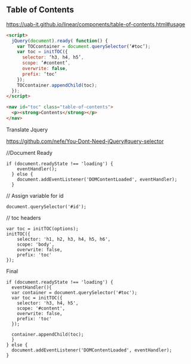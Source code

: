 ## Table of Contents

https://uab-it.github.io/linear/components/table-of-contents.html#usage

```html
<script>
  jQuery(document).ready( function() {
    var TOCcontainer = document.querySelector(‘#toc’);
    var toc = initTOC({
      selector: ‘h3, h4, h5’,
      scope: ‘#content’,
      overwrite: false,
      prefix: ‘toc’
    });
    TOCcontainer.appendChild(toc);
  });
</script>
```

```html
<nav id="toc" class="table-of-contents">
  <p><strong>Contents</strong></p>
</nav>
```

Translate Jquery

https://github.com/nefe/You-Dont-Need-jQuery#query-selector

//Document Ready

```
if (document.readyState !== 'loading') {
    eventHandler();
  } else {
    document.addEventListener('DOMContentLoaded', eventHandler);
  }
```

// Assign variable for id

```
document.querySelector('#id');
```

// toc headers

```
var toc = initTOC(options);
initTOC({
    selector: 'h1, h2, h3, h4, h5, h6',
    scope: 'body',
    overwrite: false,
    prefix: 'toc'
});
```

Final

```
if (document.readyState !== 'loading') {
  eventHandler(){
  var container = document.querySelector('#toc');
  var toc = initTOC({
    selector: 'h3, h4, h5',
    scope: '#content',
    overwrite: false,
    prefix: 'toc'
  });

  container.appendChild(toc);
  }
} else {
  document.addEventListener('DOMContentLoaded', eventHandler);
}


```